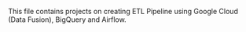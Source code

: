 This file contains projects on creating ETL Pipeline using Google Cloud (Data Fusion), BigQuery and Airflow.
